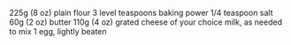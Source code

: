 225g (8 oz) plain flour
3 level teaspoons baking power
1/4 teaspoon salt
60g (2 oz) butter
110g (4 oz) grated cheese of your choice
milk, as needed to mix
1 egg, lightly beaten